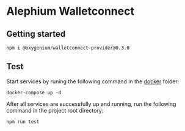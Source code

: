 # Alephium Walletconnect

## Getting started

```
npm i @oxygenium/walletconnect-provider@0.3.0
```

## Test

Start services by runing the following command in the [docker](docker/) folder:

```
docker-compose up -d
```

After all services are successfully up and running, run the following
command in the project root directory:

```
npm run test
```
